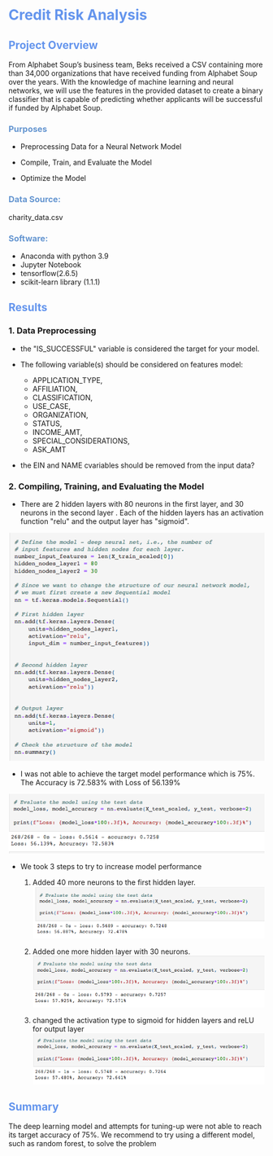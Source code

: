 # <font color=#6495ED>Credit Risk Analysis</font>

## <font color=#6495ED>Project Overview</font>

From Alphabet Soup’s business team, Beks received a CSV containing more than 34,000 organizations that have received funding from Alphabet Soup over the years. With the knowledge of machine learning and neural networks, we will use the features in the provided dataset to create a binary classifier that is capable of predicting whether applicants will be successful if funded by Alphabet Soup.

### <font color=#6495D>Purposes</font>

- Preprocessing Data for a Neural Network Model

- Compile, Train, and Evaluate the Model

- Optimize the Model

### <font color=#6495D>Data Source: </font>
charity_data.csv

### <font color=#6495D>Software:</font> 
- Anaconda with python 3.9
- Jupyter Notebook
- tensorflow(2.6.5)
- scikit-learn library (1.1.1)

## <font color=#6495ED>Results</font> 
### 1. Data Preprocessing
- the "IS_SUCCESSFUL"  variable is considered the target for your model.

- The following variable(s) should be considered on features model: 
  * APPLICATION_TYPE, 
  * AFFILIATION, 
  * CLASSIFICATION, 
  * USE_CASE, 
  * ORGANIZATION, 
  * STATUS, 
  * INCOME_AMT, 
  * SPECIAL_CONSIDERATIONS, 
  * ASK_AMT

-  the EIN and NAME cvariables should be removed from the input data?

### 2. Compiling, Training, and Evaluating the Model

- There are 2 hidden layers with 80 neurons in the first layer,  and 30 neurons in the second layer . Each of the hidden layers has an activation function "relu" and the output layer has "sigmoid".

![Compiling_Training_Evaluating_the_Model](https://github.com/NingYang2022/Neural_Network_Charity_Analysis/blob/main/Images/Compiling_Training_Evaluating_the_Model.png?raw=true)

- I was not able to achieve the target model performance which is 75%. The Accuracy is 72.583% with Loss of 56.139%

![A_L_D2](https://github.com/NingYang2022/Neural_Network_Charity_Analysis/blob/main/Images/A_L_D2.png?raw=true)

- We took 3 steps to try to increase model performance

  1. Added 40 more neurons to the first hidden layer.
![A_L_more_neurons](https://github.com/NingYang2022/Neural_Network_Charity_Analysis/blob/main/Images/A_L_more_neurons.png?raw=true)

  2. Added one more hidden layer with 30 neurons.
![A_L_more_layer](https://github.com/NingYang2022/Neural_Network_Charity_Analysis/blob/main/Images/A_L_more_layer.png?raw=true)

  3. changed the activation type to sigmoid for hidden layers and reLU for output layer
![A_L_diff_actType](https://github.com/NingYang2022/Neural_Network_Charity_Analysis/blob/main/Images/A_L_diff_actType.png?raw=true)



## <font color=#6495ED>Summary</font>

The deep learning model and attempts for tuning-up were not able to reach its target accuracy of 75%. We recommend to try using a different model, such as random forest, to solve the problem
